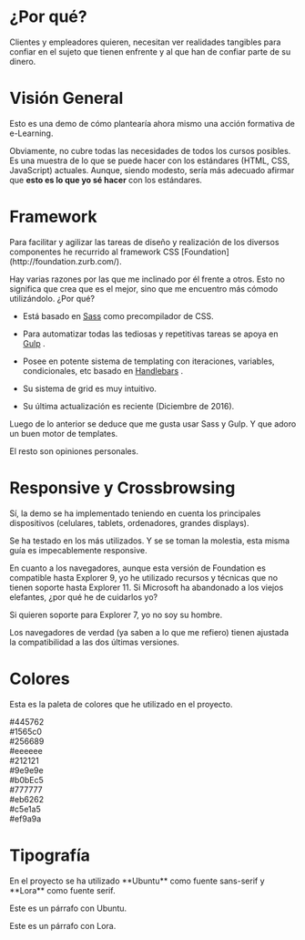 # ¿Por qué?

<p class="lead">Clientes y empleadores quieren, necesitan ver realidades tangibles para confiar en el sujeto que tienen enfrente y al que han de confiar parte de su dinero.</p>



# Visión General

<p class="lead">Esto es una demo de cómo plantearía ahora mismo una acción formativa de e-Learning.</p>

Obviamente, no cubre todas las necesidades de todos los cursos posibles. Es una muestra de lo que se puede hacer con los estándares (HTML, CSS, JavaScript) actuales. Aunque, siendo modesto, sería más adecuado afirmar que **esto es lo que yo sé hacer** con los estándares.



# Framework

<p class="lead">Para facilitar y agilizar las tareas de diseño y realización de los diversos componentes he recurrido al framework CSS [Foundation](http://foundation.zurb.com/).</p>

Hay varias razones por las que me inclinado por él frente a otros. Esto no significa que crea que es el mejor, sino que me encuentro más cómodo utilizándolo. ¿Por qué?

* Está basado en [Sass](http://sass-lang.com/) como precompilador de CSS.

* Para automatizar todas las tediosas y repetitivas tareas se apoya en [Gulp](http://gulpjs.com/) .

* Posee en potente sistema de templating con iteraciones, variables, condicionales, etc basado en [Handlebars](http://handlebarsjs.com/) .

* Su sistema de grid es muy intuitivo.

* Su última actualización es reciente (Diciembre de 2016).

Luego de lo anterior se deduce que me gusta usar Sass y Gulp. Y que adoro un buen motor de templates.

El resto son opiniones personales.



# Responsive y Crossbrowsing

<p class="lead">Sí, la demo se ha implementado teniendo en cuenta los principales dispositivos (celulares, tablets, ordenadores, grandes displays).</p>

Se ha testado en los más utilizados. Y se se toman la molestia, esta misma guía es impecablemente responsive.

En cuanto a los navegadores, aunque esta versión de Foundation es compatible hasta Explorer 9, yo he utilizado recursos y técnicas que no tienen soporte hasta Explorer 11. Si Microsoft ha abandonado a los viejos elefantes, ¿por qué he de cuidarlos yo?

Si quieren soporte para Explorer 7, yo no soy su hombre.

Los navegadores de verdad (ya saben a lo que me refiero) tienen ajustada la compatibilidad a las dos últimas versiones.



# Colores

<p class="lead">Esta es la paleta de colores que he utilizado en el proyecto.</p>

<div class="row up-1 medium-up-3 large-up-5">
  <div class="column">
    <div class="color-block">
      <span style="background: #445762"></span>
      #445762
    </div>
  </div>
  <div class="column">
    <div class="color-block">
      <span style="background: #1565c0"></span>
      #1565c0
    </div>
  </div>
  <div class="column">
    <div class="color-block">
      <span style="background: #256689"></span>
      #256689
    </div>
  </div>
  <div class="column">
    <div class="color-block">
      <span style="background: #eeeeee"></span>
      #eeeeee
    </div>
  </div>
  <div class="column">
    <div class="color-block">
      <span style="background: #212121"></span>
      #212121
    </div>
  </div>
  <div class="column">
    <div class="color-block">
      <span style="background: #9e9e9e"></span>
      #9e9e9e
    </div>
  </div>
  <div class="column">
    <div class="color-block">
      <span style="background: #b0bEc5"></span>
      #b0bEc5
    </div>
  </div>
  <div class="column">
    <div class="color-block">
      <span style="background: #777777"></span>
      #777777
    </div>
  </div>
  <div class="column">
    <div class="color-block">
      <span style="background: #eb6262"></span>
      #eb6262
    </div>
  </div>
  <div class="column">
    <div class="color-block">
      <span style="background:  #c5e1a5"></span>
       #c5e1a5
    </div>
  </div>
  <div class="column">
    <div class="color-block">
      <span style="background: #ef9a9a"></span>
      #ef9a9a
    </div>
  </div>
</div>



# Tipografía

<p class="lead">En el proyecto se ha utilizado **Ubuntu** como fuente sans-serif y **Lora** como fuente serif.</p>

<p class="parrafo-ubuntu">Este es un párrafo con Ubuntu.</p>

<p class="parrafo-lora">Este es un párrafo con Lora.</p>
